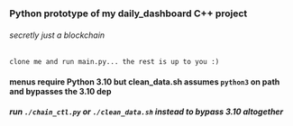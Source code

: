 ### Python prototype of my daily_dashboard C++ project

###### secretly just a blockchain

`clone me and run main.py... the rest is up to you :)`

#### menus require Python 3.10 but clean_data.sh assumes `python3` on path and bypasses the 3.10 dep

##### run `./chain_ctl.py` or `./clean_data.sh` instead to bypass 3.10 altogether
